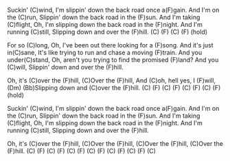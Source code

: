 Suckin' (C)wind,
I'm slippin' down the back road once a(F)gain.
And I'm on the (C)run,
Slippin' down the back road in the (F)sun.
And I'm taking (C)flight,
Oh, I'm slipping down the back road in the (F)night.
And I'm running (C)still,
Slipping down and over the (F)hill.
(C)  (F)  (C)  (F)  (hold)

For so (C)long,
Oh, I've been out there looking for a (F)song.
And it's just in(C)sane,
It's like trying to run and chase a moving (F)train.
And you under(C)stand,
Oh, aren't you trying to find the promised (F)land?
And you (C)will,
Slippin' down and over the (F)hill.

Oh, it's (C)over the (F)hill,
(C)Over the (F)hill,
And (C)oh, hell yes, I (F)will, (Dm)
(Bb)Slipping down and (C)over the (F)hill.
(C)  (F)  (C)  (F)  (C)  (F)  (C)  (F)  (hold)

Suckin' (C)wind,
I'm slippin' down the back road once a(F)gain.
And I'm on the (C)run,
Slippin' down the back road in the (F)sun.
And I'm taking (C)flight,
Oh, I'm slipping down the back road in the (F)night.
And I'm running (C)still,
Slipping down and over the (F)hill.

Oh, it's (C)over the (F)hill,
(C)Over the (F)hill,
(C)Over the (F)hill,
(C)Over the (F)hill.
(C)  (F)  (C)  (F)  (C)  (F)  (C)  (F)  (C)  (F)  (C)  (F)  (C)
